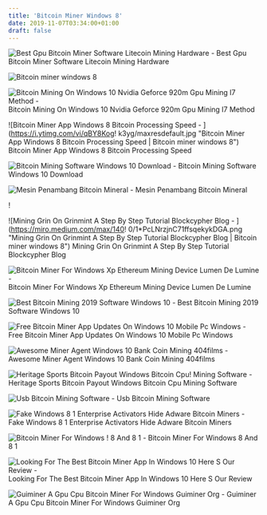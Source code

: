 ```yaml
---
title: 'Bitcoin Miner Windows 8'
date: 2019-11-07T03:34:00+01:00
draft: false
---
```


![Best Gpu Bitcoin Miner Software Litecoin Mining Hardware - ](https://images.techhive.com/images/article/2014/05/mining-100266161-orig.png "Best Gpu Bitcoin Miner Software Litecoin Mining Hardware | Bitcoin miner windows 8") Best Gpu Bitcoin Miner Software Litecoin Mining Hardware

![Bitcoin miner windows 8](https://qph.fs.quoracdn.net/main-qimg-e8bf9aeaac06aa1d2b2da7009f165522.webp "Bitcoin miner windows 8") 

![Bitcoin Mining On Windows 10 Nvidia Geforce 920m Gpu Mining I7 Method - ](https://i.ytimg.com/vi/THSpKjiPx6I/maxresdefault.jpg "Bitcoin Mining On Windows 10 Nvidia Geforce 920m Gpu Mining I7 Method | Bitcoin miner windows 8") Bitcoin Mining On Windows 10 Nvidia Geforce 920m Gpu Mining I7 Method

![Bitcoin Miner App Windows 8 Bitcoin Processing Speed - ](https://i.ytimg.com/vi/qBY8Kog!   k3yg/maxresdefault.jpg "Bitcoin Miner App Windows 8 Bitcoin Processing Speed | Bitcoin miner windows 8") Bitcoin Miner App Windows 8 Bitcoin Processing Speed

![Bitcoin Mining Software Windows 10 Download - ](http://onlinecasinousabonus.com/wp-content/uploads/2017/09/ignition-casino-bonus-options.jpg "Bitcoin Mining Software Windows 10 Download | Bitcoin miner windows 8") Bitcoin Mining Software Windows 10 Download

![Mesin Penambang Bitcoin Mineral - ](https://ae01.alicdn.com/kf/HTB1teXLQFXXXXbtXFXXq6xXFXXXM/YUNHUI-BTC-penambang-Digunakan-S5-1150G-28NM-BM1384-Bitcoin-mesin-pertambangan-Antminer-ASIC-penambang-dengan-power.jpg_640x640.jpg "Mesin Penambang Bitcoin Mineral | Bitcoin miner windows 8") Mesin Penambang Bitcoin Mineral

!

![Mining Grin On Grinmint A Step By Step Tutorial Blockcypher Blog - ](https://miro.medium.com/max/140!   0/1*PcLNrzjnC71ffsqekykDGA.png "Mining Grin On Grinmint A Step By Step Tutorial Blockcypher Blog | Bitcoin miner windows 8") Mining Grin On Grinmint A Step By Step Tutorial Blockcypher Blog

![Bitcoin Miner For Windows Xp Ethereum Mining Device Lumen De Lumine - ](http://cryptomining-blog.com/wp-content/uploads/2015/07/nvidia-8x-titan-x-performance.jpg "Bitcoin Miner For Windows Xp Ethereum Mining Device Lumen De Lumine | Bitcoin miner windows 8") Bitcoin Miner For Windows Xp Ethereum Mining Device Lumen De Lumine

![Best Bitcoin Mining 2019 Software Windows 10 - ](https://1.bp.blogspot.com/-1eaYikgCdXU/WmBZ8klfaXI/AAAAAAAAMv4/DbHHjMBMBtofIRSSAMbWyCouQjF1SB94QCLcBGAs/s1600/nice%2Bhash%2Bminer%2Bv2%2B%25281%2529.PNG "Best Bitcoi!   n Mining 2019 Software Windows 10 | Bitcoin miner windows 8") Best Bitcoin Mining 2019 Software Windows 10

![Free Bitcoin Miner App Updates On Windows 10 Mobile Pc Windows - ](https://i.pinimg.com/originals/4b/5f/a4/4b5fa4dba091dc373e50ad66f5b4abf5.png "Free Bitcoin Miner App Updates On Windows 10 Mobile Pc Windows | Bitcoin miner windows 8") Free Bitcoin Miner App Updates On Windows 10 Mobile Pc Windows

![Awesome Miner Agent Windows 10 Bank Coin Mining 404films - ](https://i.imgur.com/DdsLefc.png "Awesome Miner Agent Windows 10 Bank Coin Mining 404films | Bitcoin miner windows 8") Awesome Miner Agent Windows 10 Bank Coin Mining 404films

![Heritage Sports Bitcoin Payout Windows Bitcoin Cpu!    Mining Software - ](https://tryknow.com/wp-content/uploads/2018/02/maxresdefault-5.jpg?x31750 "Heritage Sports Bitcoin Payout Windows Bitc!   oin Cpu Mining Software | Bitcoin miner windows 8") Heritage Sports Bitcoin Payout Windows Bitcoin Cpu Mining Software

![Usb Bitcoin Mining Software - ](https://bitcoin.co.th/wp-content/uploads/2013/08/miner1.png "Usb Bitcoin Mining Software | Bitcoin miner windows 8") Usb Bitcoin Mining Software

![Fake Windows 8 1 Enterprise Activators Hide Adware Bitcoin Miners - ](https://news-cdn.softpedia.com/images/news2/Fake-Windows-8-1-Enterprise-Activators-Hide-Adware-Bitcoin-Miners-431005-5.jpg "Fake Windows 8 1 Enterprise Activators Hide Adware Bitcoin Miners | Bitcoin miner windows 8") Fake Windows 8 1 Enterprise Activators Hide Adware Bitcoin Miners

![Bitcoin Miner For Windows !   8 And 8 1 - ](https://bestwindows8apps.s3.amazonaws.com/images/2015/06/20/Screenshot.410715.1000004.jpg "Bitcoin Miner For Windows 8 And 8 1 | Bitcoin miner windows 8") Bitcoin Miner For Windows 8 And 8 1

![Looking For The Best Bitcoin Miner App In Windows 10 Here S Our Review - ](https://cdn.windowsreport.com/wp-content/uploads/2013/11/bitcoin-miner-app-windows-10.jpg "Looking For The Best Bitcoin Miner App In Windows 10 Here S Our Review | Bitcoin miner windows 8") Looking For The Best Bitcoin Miner App In Windows 10 Here S Our Review

![Guiminer A Gpu Cpu Bitcoin Miner For Windows Guiminer Org - ](https://guiminer.org/wp-content/themes/guiminer/assets/img/download-pc-400px.png "Guiminer A Gpu Cpu Bitcoin Miner For Windows Guiminer Org | Bitcoin miner windows 8") Guiminer A Gpu Cpu Bitcoin Miner For Windows Guiminer Org